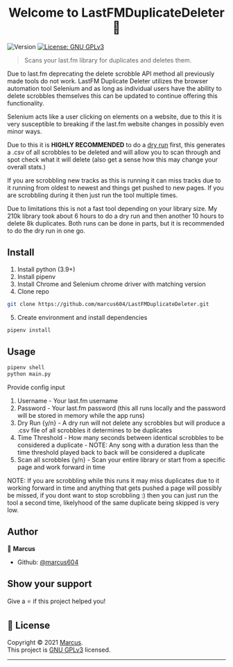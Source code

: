 <h1 align="center">Welcome to LastFMDuplicateDeleter 👋</h1>
<p>
  <img alt="Version" src="https://img.shields.io/badge/version-1-blue.svg?cacheSeconds=2592000" />
  <a href="https://spdx.org/licenses/GPL-3.0-or-later.html" target="_blank">
    <img alt="License: GNU GPLv3" src="https://img.shields.io/badge/License-GNU GPLv3-yellow.svg" />
  </a>
</p>

> Scans your last.fm library for duplicates and deletes them.

Due to last.fm deprecating the delete scrobble API method all previously made tools do not work. LastFM Duplicate Deleter utilizes the browser automation tool Selenium and as long as individual users have the ability to delete scrobbles themselves this can be updated to continue offering this functionality. 

Selenium acts like a user clicking on elements on a website, due to this it is very susceptible to breaking if the last.fm website changes in possibly even minor ways. 

Due to this it is <b>HIGHLY RECOMMENDED</b> to do a <u>dry run</u> first, this generates a .csv of all scrobbles to be deleted and will allow you to scan through and spot check what it will delete (also get a sense how this may change your overall stats.)

If you are scrobbling new tracks as this is running it can miss tracks due to it running from oldest to newest and things get pushed to new pages. If you are scrobbling during it then just run the tool multiple times.

Due to limitations this is not a fast tool depending on your library size. 
My 210k library took about 6 hours to do a dry run and then another 10 hours to delete 8k duplicates.
Both runs can be done in parts, but it is recommended to do the dry run in one go. 

## Install

1. Install python (3.9+)
2. Install pipenv
3. Install Chrome and Selenium chrome driver with matching version
4. Clone repo 
  ```sh
git clone https://github.com/marcus604/LastFMDuplicateDeleter.git
```
5. Create environment and install dependencies
```sh
pipenv install
```
## Usage
```sh
pipenv shell
python main.py
```
Provide config input
1. Username - Your last.fm username
2. Password - Your last.fm password (this all runs locally and the password will be stored in memory while the app runs)
3. Dry Run {y/n} - A dry run will not delete any scrobbles but will produce a .csv file of all scrobbles it determines to be duplicates
4. Time Threshold - How many seconds between identical scrobbles to be considered a duplicate - NOTE: Any song with a duration less than the time threshold played back to back will be considered a duplicate
5. Scan all scrobbles {y/n} - Scan your entire library or start from a specific page and work forward in time


NOTE: If you are scrobbling while this runs it may miss duplicates due to it working forward in time and anything that gets pushed a page will possibly be missed, if you dont want to stop scrobbling :) then you can just run the tool a second time, likelyhood of the same duplicate being skipped is very low.

## Author

👤 **Marcus**

* Github: [@marcus604](https://github.com/marcus604)

## Show your support

Give a ⭐️ if this project helped you! 

## 📝 License

Copyright © 2021 [Marcus](https://github.com/marcus604).<br />
This project is [GNU GPLv3](https://spdx.org/licenses/GPL-3.0-or-later.html) licensed.

***

